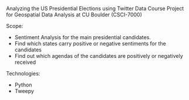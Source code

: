 Analyzing the US Presidential Elections using Twitter Data
Course Project for Geospatial Data Analysis at CU Boulder (CSCI-7000)

Scope:
* Sentiment Analysis for the main presidential candidates.
* Find which states carry positive or negative sentiments for the candidates
* Find out which agendas of the candidates are positively or negatively received

Technologies:
* Python
* Tweepy
